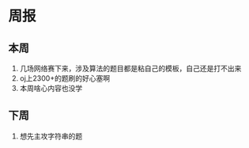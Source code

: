 # 周报
## 本周
1. 几场网络赛下来，涉及算法的题目都是粘自己的模板，自己还是打不出来
2. oj上2300+的题刷的好心塞啊
3. 本周啥心内容也没学

## 下周
1. 想先主攻字符串的题
